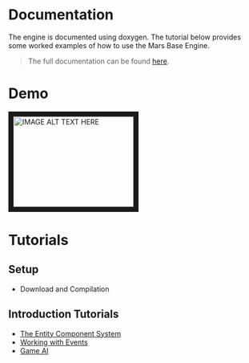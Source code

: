 # Documentation
The engine is documented using doxygen.
The tutorial below provides some worked examples of how to use the Mars Base Engine.

>The full documentation can be found [here](Doxygen/index.html).

# Demo
<a href="http://www.youtube.com/watch?feature=player_embedded&v=y0MuDsw8Io4
" target="_blank"><img src="http://img.youtube.com/vi/y0MuDsw8Io4/0.jpg" 
alt="IMAGE ALT TEXT HERE" width="240" height="180" border="10" /></a>

# Tutorials

## Setup
- Download and Compilation

## Introduction Tutorials
- [The Entity Component System](Tutorials/EntityComponentSystem.md)
- [Working with Events](Tutorials/Events.md)
- [Game AI](Tutorial/GameAI.md)